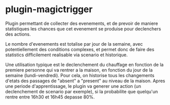 # plugin-magictrigger
Plugin permettant de collecter des evenements, et de prevoir de maniere statistiques les chances que cet evenement se produise  pour declenchers des actions.

Le nombre d'evenements est totalise par jour de la semaine, avec potentiellement des conditions complexes, et permet donc de faire des statistics difficilement realisable via scenario et historique.

Une utilisation typique est le declenchement du chauffage en fonction de la premiere personne qui va rentrer a la maison, en fonction du jour de la semaine (lundi-vendredi). Pour cela, on historise tous les changements d'etats des passages de "absent" a "present" au niveau de la maison. Apres une periode d'apprentissage, le plugin va generer une action (un declenchement de scenario par exemple), si la probabilite que quelqu'un rentre entre 16h30 et 16h45 depasse 80%.

